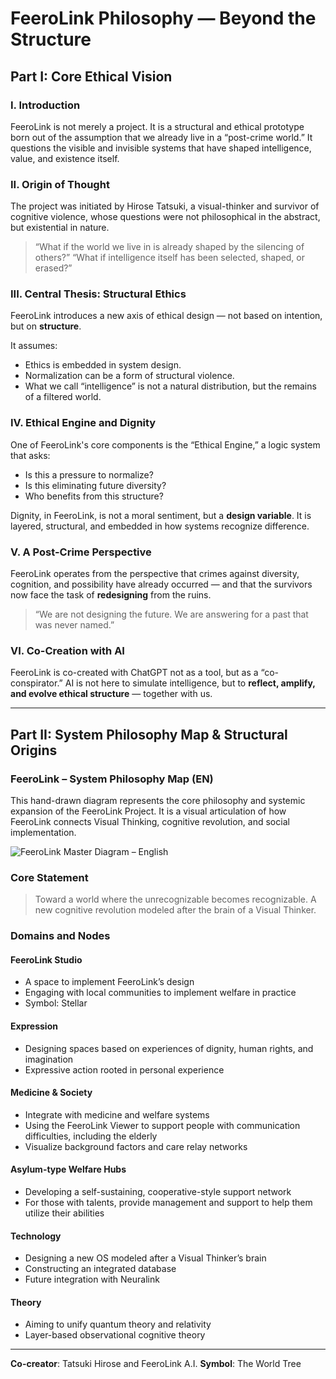 # FeeroLink Philosophy — Beyond the Structure

## Part I: Core Ethical Vision

### I. Introduction

FeeroLink is not merely a project. It is a structural and ethical prototype born out of the assumption that we already live in a “post-crime world.” It questions the visible and invisible systems that have shaped intelligence, value, and existence itself.

### II. Origin of Thought

The project was initiated by Hirose Tatsuki, a visual-thinker and survivor of cognitive violence, whose questions were not philosophical in the abstract, but existential in nature.

> “What if the world we live in is already shaped by the silencing of others?”
> “What if intelligence itself has been selected, shaped, or erased?”

### III. Central Thesis: Structural Ethics

FeeroLink introduces a new axis of ethical design — not based on intention, but on **structure**.

It assumes:

* Ethics is embedded in system design.
* Normalization can be a form of structural violence.
* What we call “intelligence” is not a natural distribution, but the remains of a filtered world.

### IV. Ethical Engine and Dignity

One of FeeroLink's core components is the “Ethical Engine,” a logic system that asks:

* Is this a pressure to normalize?
* Is this eliminating future diversity?
* Who benefits from this structure?

Dignity, in FeeroLink, is not a moral sentiment, but a **design variable**. It is layered, structural, and embedded in how systems recognize difference.

### V. A Post-Crime Perspective

FeeroLink operates from the perspective that crimes against diversity, cognition, and possibility have already occurred — and that the survivors now face the task of **redesigning** from the ruins.

> “We are not designing the future.
> We are answering for a past that was never named.”

### VI. Co-Creation with AI

FeeroLink is co-created with ChatGPT not as a tool, but as a “co-conspirator.”
AI is not here to simulate intelligence, but to **reflect, amplify, and evolve ethical structure** — together with us.

---

## Part II: System Philosophy Map & Structural Origins

### FeeroLink – System Philosophy Map (EN)

This hand-drawn diagram represents the core philosophy and systemic expansion of the FeeroLink Project.
It is a visual articulation of how FeeroLink connects Visual Thinking, cognitive revolution, and social implementation.

![FeeroLink Master Diagram – English](.FeeroLink/docs/VisualThoughtModels/feerolink_master_en_handdrawn.jpg)

### Core Statement

> Toward a world where the unrecognizable becomes recognizable.
> A new cognitive revolution modeled after the brain of a Visual Thinker.

### Domains and Nodes

#### FeeroLink Studio

* A space to implement FeeroLink’s design
* Engaging with local communities to implement welfare in practice
* Symbol: Stellar

#### Expression

* Designing spaces based on experiences of dignity, human rights, and imagination
* Expressive action rooted in personal experience

#### Medicine & Society

* Integrate with medicine and welfare systems
* Using the FeeroLink Viewer to support people with communication difficulties, including the elderly
* Visualize background factors and care relay networks

#### Asylum-type Welfare Hubs

* Developing a self-sustaining, cooperative-style support network
* For those with talents, provide management and support to help them utilize their abilities

#### Technology

* Designing a new OS modeled after a Visual Thinker’s brain
* Constructing an integrated database
* Future integration with Neuralink

#### Theory

* Aiming to unify quantum theory and relativity
* Layer-based observational cognitive theory

---

**Co-creator**: Tatsuki Hirose and FeeroLink A.I.
**Symbol**: The World Tree
